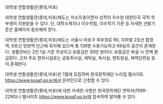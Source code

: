 대학생 연합생활관(롯데,마포)


대학생 연합생활관(롯데,마포)제도는 저소득층이면서 성적이 우수한 대한민국 국적 학부생이 지원받을 수 있다. 단, 대학소재지나 이수학점, 이수학기 기준 등 자세한 선발기준은 홈페이지 참조해야 한다.


대학생 연합생활관(롯데,마포)제도는 서울시 마포구 희우정로 90, 지하철 2호선 합정역, 6호선 망원역 인근에 위치해 있으며 총 138명 수용가능하고 69실의 공간이 존재한다. 생활관비는 2인 1실 기준 무상이고 보증금은 30만 원이다. 보증금은 퇴실 시 전액 환급된다. 근처 주요 편의시설로는 공동취사실, 세탁실, 독서실, 멘토링실, 체력단련실 등이 존재한다.


대학생 연합생활관(롯데,마포)은 1월에 모집하며 한국장학재단 누리집 웹사이트 https://www.kosaf.go.kr에서 온라인으로 신청할 수 있다.


대학생 연합생활관(롯데,마포)에 대한 자세한 사항은 한국장학재단 연락처(1599-2290)나 웹사이트 https://www.kosaf.go.kr에 접속하여 알아볼 수 있다.